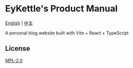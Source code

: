 # EyKettle's Product Manual

[English](README_en.md) | [中文](README.md)

A personal blog website built with Vite + React + TypeScript

## License

[MPL-2.0](LICENSE)

